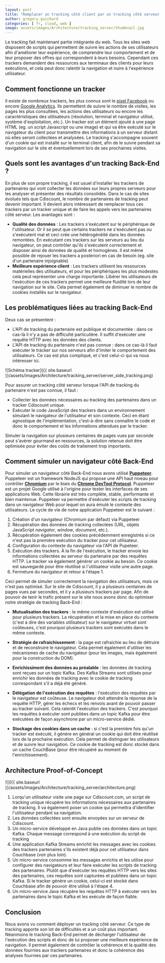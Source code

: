 ```yaml
---
layout: post
title: "Remplacer un tracking côté client par un tracking côté serveur avec Puppeteer"
author: gregory.guichard
categories: [ fr, cloud, web ]
image: assets/images/Architecture/tracking_server/thumbnail.jpg
---
```

Le tracking fait maintenant partie intégrante du web.
Tous les sites web disposent de scripts qui permettent de suivre les actions de ses utilisateurs afin d'améliorer leur expérience, de comprendre leur comportement et de leur proposer des offres qui correspondent à leurs besoins.
Cependant ces trackers demandent des ressources aux terminaux des clients pour leurs exécutions, et cela peut donc ralentir la navigation et nuire à l'expérience utilisateur.

## Comment fonctionne un tracker

Il existe de nombreux trackers, les plus connus sont le [pixel Facebook](https://fr-fr.facebook.com/business/) ou encore [Google Analytics](https://analytics.google.com/analytics/web/).
Ils permettent de suivre le nombre de visites, les pages les plus consultées, les actions des utilisateurs ou encore les caractéristiques des utilisateurs (résolution, terminal et navigateur utilisé, système d'exploitation, etc.).
Un tracker est un élément ajouté à une page HTML (eg. un script Javascript ou une image) et qui va être exécuté sur le navigateur du client pour transmettre des informations à un serveur distant où elles seront collectées et analysées.
Le tracking s'accompagne souvent d'un cookie qui est installé sur le terminal client, afin de le suivre pendant sa navigation sur le site et éventuellement lors de ses prochaines visites.

## Quels sont les avantages d'un tracking Back-End ?

En plus de son propre tracking, il est usuel d'installer les trackers de partenaires qui vont collecter les données sur leurs propres serveurs pour les analyser et présenter des résultats consolidés.
Dans le cas de sites évolués tels que Cdiscount, le nombre de partenaires de tracking peut devenir important.
Il devient alors intéressant de remplacer tous ces trackers par un tracker unique et de faire les appels vers les partenaires côté serveur.
Les avantages sont :

- **Qualité des données** : Les trackers s'exécutent sur le périphérique de l'utilisateur.
  Or il se peut que certains trackers ne s'exécutent pas ou s'exécutent mal et ceci crée une hétérogénéité dans les données remontées.
  En exécutant ces trackers sur les serveurs au lieu du navigateur, on peut contrôler qu'ils s'exécutent correctement et disposer ainsi de données de qualité et homogènes.
  Il est même possible de rejouer les trackers a posteriori en cas de besoin (eg. site d'un partenaire injoignable)
- **Meilleure expérience client** : Les trackers utilisent les ressources matérielles des utilisateurs, et pour les périphériques les plus modestes cela peut représenter une charge importante.
  Libérer les utilisateurs de l'exécution de ces trackers permet une meilleure fluidité lors de leur navigation sur le site.
  Cela permet également de diminuer le nombre de cookies installés sur le navigateur.

## Les problématiques liées au tracking Back-End

Deux cas se présentent :

- L'API de tracking du partenaire est publique et documentée : dans ce cas-là il n'y a pas de difficulté particulière. Il suffit d'exécuter une requête HTTP avec les données des clients.
- L'API de tracking du partenaire n'est pas connue : dans ce cas-là il faut exécuter le tracker sur nos serveurs afin d'imiter le comportement des utilisateurs. Ce cas est plus compliqué, et c'est celui-ci qui va nous intéresser ici.

![Schéma tracker]({{ site.baseurl }}/assets/images/Architecture/tracking_server/server_side_tracking.png)

Pour assurer un tracking côté serveur lorsque l'API de tracking du partenaire n'est pas connue, il faut :

- Collecter les données nécessaires au tracking des partenaires dans un tracker Cdiscount unique.
- Exécuter le code JavaScript des trackers dans un environnement simulant le navigateur de l'utilisateur et son contexte.
  Ceci en étant agnostique de l'implémentation, c'est-à-dire sans connaître le code et donc le comportement et les informations attendues par le tracker.

Simuler la navigation sur plusieurs centaines de pages vues par seconde peut s'avérer gourmand en ressources, la solution retenue doit être optimisée pour éviter des coûts de traitement trop importants.

## Comment simuler un navigateur côté Back-End

Pour simuler un navigateur côté Back-End nous avons utilisé [**Puppeteer**](https://developers.google.com/web/tools/puppeteer).
Puppeteer est un framework NodeJS qui propose une API haut niveau pour contrôler [**Chromium**](https://www.chromium.org/Home) par le biais du [**Chrome DevTool Protocol**](https://chromedevtools.github.io/devtools-protocol/).
Puppeteer est un projet Google utilisé à l'origine pour tester les interfaces de ses applications Web.
Cette librairie est très complète, stable, performante et bien maintenue.
Puppeteer va permettre d'exécuter les scripts de tracking dans un navigateur Web pour lequel on aura émulé le contexte des utilisateurs.
Le cycle de vie de notre application Puppeteer est le suivant :

1. Création d'un navigateur (Chromium par défaut) via Puppeteer
2. Récupération des données de tracking collectées (URL, objets JavaScript _navigator_, _window_, _document_, etc.).
3. Récupération également des cookies précédemment enregistrés si ce n'est pas la première exécution du tracker pour cet utilisateur.
4. Configuration du contexte du navigateur via l'API de Pupeteer.
5. Exécution des trackers. À la fin de l'exécution, le tracker envoie les informations collectées au serveur du partenaire par des requêtes HTTP. Le tracker va également générer un cookie au besoin. Ce cookie est sauvegardé pour être réutilisé si l'utilisateur visite une autre page.
6. Fermeture du navigateur et retour à l'étape 1.

Ceci permet de simuler correctement la navigation des utilisateurs, mais ce n'est pas optimisé.
Sur le site de Cdiscount, il y a plusieurs centaines de pages vues par secondes, et il y a plusieurs trackers par page.
Afin de pouvoir de tenir le trafic présent sur le site nous avons donc du optimiser notre stratégie de tracking Back-End :

- **Mutualisation des trackers** : le même contexte d'exécution est utilisé pour plusieurs trackers.
  La récupération et la mise en place du contexte (c'est à dire des variables utilisateur) sur le navigateur virtuel sont coûteuses, c'est pourquoi plusieurs trackers sont exécutés dans le même contexte.

- **Stratégie de rafraichissement** : la page est rafraichie au lieu de détruire et de reconstruire le navigateur.
  Cela permet également d'utiliser les mécanismes de cache du navigateur (pour les images, mais également pour la construction du DOM).

- **Enrichissiment des données au préalable** : les données de tracking sont reçues sur un topic Kafka.
  Des Kafka Streams sont utilisés pour enrichir les données de tracking avec le cookie de tracking correspondant s'il a déjà été généré.

- **Délégation de l'exécution des requêtes** : l'exécution des requêtes par le navigateur est coûteuse. Le navigateur doit attendre la réponse de la requête HTTP, gérer les échecs et les renvois avant de pouvoir passer au tracker suivant.
  Cela ralentit l'exécution des trackers. C'est pourquoi les requêtes à exécuter sont publiées dans un topic Kafka pour être exécutées de façon asynchrone par un micro-service dédié. 

- **Stockage des cookies dans un cache** : si c'est la première fois qu'un tracker est exécuté, il génère en général un cookie qui doit être réutilisé lors de la prochaine exécution.
  Cela permet de distinguer les utilisateurs et de suivre leur navigation.
  Ce cookie de tracking est donc stocké dans un cache CouchBase (pour être récupéré au moment de l'enrichissement).

## Architecture Proof-of-Concept

![]({{ site.baseurl }}/assets/images/Architecture/tracking_server/architecture.png)

1. Lorqu'un utilisateur visite une page sur Cdiscount.com, un script de tracking unique récupère les informations nécessaires aux partenaires de tracking.
   Il va également poser un cookie qui permettra d'identifier l'utilisateur pendant sa navigation.
2. Les données collectées sont ensuite envoyées sur un serveur de Cdiscount.
3. Un micro-service développé en Java publie ces données dans un topic Kafka.
   Chaque message correspond à une exécution du script de tracking
4. Une application Kafka Streams enrichit les messages avec les cookies des trackers partenaires s'ils existent déjà pour cet utilisateur dans Couchbase (voir plus loin).
5. Un micro-service consomme les messages enrichis et les utilise pour configurer des navigateurs et leur faire exécuter les scripts de tracking des partenaires.
   Plutôt que d'exécuter les requêtes HTTP vers les sites des partenaires, ces requêtes sont capturées et publiées dans un topic Kafka.
   Si le tracker génère un cookie, celui-ci est stocké dans Couchbase afin de pouvoir être utilisé à l'étape 4.
6. Un micro-service Java récupère les requêtes HTTP à exécuter vers les partenaires dans le topic Kafka et les exécute de façon fiable.

## Conclusion

Nous avons vu comment déployer un tracking côté serveur.
Ce type de tracking apporte son lot de difficultés et a un coût plus important.
Néanmoins le tracking Back-End permet de décharger l'utilisateur de l'exécution des scripts et donc de lui proposer une meilleure expérience de navigation.
Il permet également de contrôler la cohérence et la qualité des données fournies aux trackers partenaires et donc la cohérence des analyses fournies par ces partenaires.
